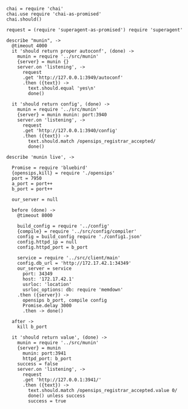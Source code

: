     chai = require 'chai'
    chai.use require 'chai-as-promised'
    chai.should()

    request = (require 'superagent-as-promised') require 'superagent'

    describe "munin", ->
      @timeout 4000
      it 'should return proper autoconf', (done) ->
        munin = require '../src/munin'
        {server} = munin {}
        server.on 'listening', ->
          request
          .get 'http://127.0.0.1:3949/autoconf'
          .then ({text}) ->
            text.should.equal 'yes\n'
            done()

      it 'should return config', (done) ->
        munin = require '../src/munin'
        {server} = munin munin: port:3940
        server.on 'listening', ->
          request
          .get 'http://127.0.0.1:3940/config'
          .then ({text}) ->
            text.should.match /opensips_registrar_accepted/
            done()

    describe 'munin live', ->

      Promise = require 'bluebird'
      {opensips,kill} = require './opensips'
      port = 7950
      a_port = port++
      b_port = port++

      our_server = null

      before (done) ->
        @timeout 8000

        build_config = require '../config'
        {compile} = require '../src/config/compiler'
        config = build_config require './config1.json'
        config.httpd_ip = null
        config.httpd_port = b_port

        service = require '../src/client/main'
        config.db_url = 'http://172.17.42.1:34349'
        our_server = service
          port: 34349
          host: '172.17.42.1'
          usrloc: 'location'
          usrloc_options: db: require 'memdown'
        .then ({server}) ->
          opensips b_port, compile config
          Promise.delay 3000
          .then -> done()

      after ->
        kill b_port

      it 'should return value', (done) ->
        munin = require '../src/munin'
        {server} = munin
          munin: port:3941
          httpd_port: b_port
        success = false
        server.on 'listening', ->
          request
          .get 'http://127.0.0.1:3941/'
          .then ({text}) ->
            text.should.match /opensips_registrar_accepted.value 0/
            done() unless success
            success = true
